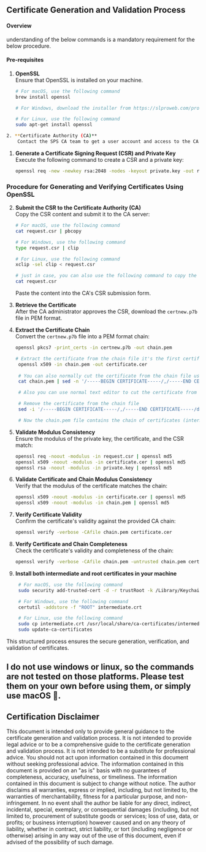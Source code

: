 ## Certificate Generation and Validation Process
#### Overview
understanding of the below commands is a mandatory requirement for the below procedure.
#### Pre-requisites
1. **OpenSSL**  
   Ensure that OpenSSL is installed on your machine.  
   ```bash
   # For macOS, use the following command
   brew install openssl

   # For Windows, download the installer from https://slproweb.com/products/Win32OpenSSL.html

   # For Linux, use the following command
   sudo apt-get install openssl
   ```
```bash
2. **Certificate Authority (CA)**
    Contact the SPS CA team to get a user account and access to the CA server.
```
1. **Generate a Certificate Signing Request (CSR) and Private Key**  
   Execute the following command to create a CSR and a private key:  
   ```bash
   openssl req -new -newkey rsa:2048 -nodes -keyout private.key -out request.csr -subj "/CN=<your-bic>"
   ```
### Procedure for Generating and Verifying Certificates Using OpenSSL
2. **Submit the CSR to the Certificate Authority (CA)**  
   Copy the CSR content and submit it to the CA server:  
   ```bash
   # For macOS, use the following command
   cat request.csr | pbcopy 

   # For Windows, use the following command
   type request.csr | clip

   # For Linux, use the following command
   xclip -sel clip < request.csr

   # just in case, you can also use the following command to copy the content
   cat request.csr

   ```
   Paste the content into the CA's CSR submission form.

3. **Retrieve the Certificate**  
   After the CA administrator approves the CSR, download the `certnew.p7b` file in PEM format.

4. **Extract the Certificate Chain**  
   Convert the `certnew.p7b` file into a PEM format chain:  
   ```bash
   openssl pkcs7 -print_certs -in certnew.p7b -out chain.pem

   # Extract the certificate from the chain file it's the first certificate in the chain
    openssl x509 -in chain.pem -out certificate.cer
    
    # You can also normally cut the certificate from the chain file using the following command
    cat chain.pem | sed -n '/-----BEGIN CERTIFICATE-----/,/-----END CERTIFICATE-----/p' > certificate.cer

    # Also you can use normal text editor to cut the certificate from the chain file and save it as certificate.cer file

    # Remove the certificate from the chain file
    sed -i '/-----BEGIN CERTIFICATE-----/,/-----END CERTIFICATE-----/d' chain.pem

    # Now the chain.pem file contains the chain of certificates (intermediate and root certificates)
   ```

5. **Validate Modulus Consistency**  
   Ensure the modulus of the private key, the certificate, and the CSR match:  
   ```bash
   openssl req -noout -modulus -in request.csr | openssl md5
   openssl x509 -noout -modulus -in certificate.cer | openssl md5
   openssl rsa -noout -modulus -in private.key | openssl md5
   ```

6. **Validate Certificate and Chain Modulus Consistency**  
   Verify that the modulus of the certificate matches the chain:  
   ```bash
   openssl x509 -noout -modulus -in certificate.cer | openssl md5
   openssl x509 -noout -modulus -in chain.pem | openssl md5
   ```

7. **Verify Certificate Validity**  
   Confirm the certificate's validity against the provided CA chain:  
   ```bash
   openssl verify -verbose -CAfile chain.pem certificate.cer
   ```

8. **Verify Certificate and Chain Completeness**  
   Check the certificate's validity and completeness of the chain:  
   ```bash
   openssl verify -verbose -CAfile chain.pem -untrusted chain.pem certificate.cer
   ```

9. **Install both intermediate and root certificates in your machine**  
   ```bash
    # For macOS, use the following command
    sudo security add-trusted-cert -d -r trustRoot -k /Library/Keychains/System.keychain intermediate.crt

    # For Windows, use the following command
    certutil -addstore -f "ROOT" intermediate.crt

    # For Linux, use the following command
    sudo cp intermediate.crt /usr/local/share/ca-certificates/intermediate.crt
    sudo update-ca-certificates
   ```

This structured process ensures the secure generation, verification, and validation of certificates.

## I do not use windows or linux, so the commands are not tested on those platforms. Please test them on your own before using them, or simply use macOS 😬.
## Certification Disclaimer
This document is intended only to provide general guidance to the certificate generation and validation process. It is not intended to provide legal advice or to be a comprehensive guide to the certificate generation and validation process. It is not intended to be a substitute for professional advice. You should not act upon information contained in this document without seeking professional advice. The information contained in this document is provided on an "as is" basis with no guarantees of completeness, accuracy, usefulness, or timeliness. The information contained in this document is subject to change without notice. The author disclaims all warranties, express or implied, including, but not limited to, the warranties of merchantability, fitness for a particular purpose, and non-infringement. In no event shall the author be liable for any direct, indirect, incidental, special, exemplary, or consequential damages (including, but not limited to, procurement of substitute goods or services; loss of use, data, or profits; or business interruption) however caused and on any theory of liability, whether in contract, strict liability, or tort (including negligence or otherwise) arising in any way out of the use of this document, even if advised of the possibility of such damage.
